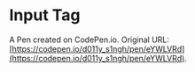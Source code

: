 # Input Tag

A Pen created on CodePen.io. Original URL: [https://codepen.io/d011y_s1ngh/pen/eYWLVRd](https://codepen.io/d011y_s1ngh/pen/eYWLVRd).

